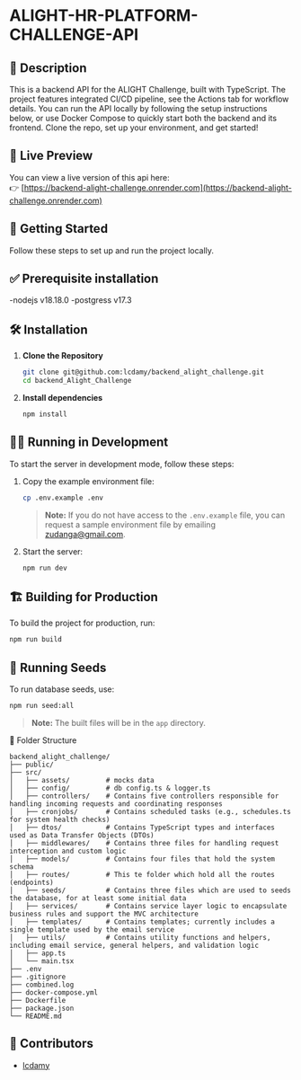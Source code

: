 # ALIGHT-HR-PLATFORM-CHALLENGE-API

## 🧾 Description

This is a backend API for the ALIGHT Challenge, built with TypeScript. The project features integrated CI/CD pipeline, see the Actions tab for workflow details. You can run the API locally by following the setup instructions below, or use Docker Compose to quickly start both the backend and its frontend. Clone the repo, set up your environment, and get started!


## 🔗 Live Preview

You can view a live version of this api here:  
👉 [https://backend-alight-challenge.onrender.com](https://backend-alight-challenge.onrender.com)


## 🚀 Getting Started

Follow these steps to set up and run the project locally.

## ✅ Prerequisite installation
 
 -nodejs v18.18.0
 -postgress v17.3

## 🛠 Installation

1. **Clone the Repository**

    ```bash
    git clone git@github.com:lcdamy/backend_alight_challenge.git
    cd backend_Alight_Challenge
    ```

2. **Install dependencies**

    ```bash
    npm install
    ```

## 🏃‍♂️ Running in Development

To start the server in development mode, follow these steps:

1. Copy the example environment file:

    ```bash
    cp .env.example .env
    ```
    > **Note:** If you do not have access to the `.env.example` file, you can request a sample environment file by emailing zudanga@gmail.com.

2. Start the server:

    ```bash
    npm run dev
    ```

## 🏗️ Building for Production

To build the project for production, run:
```bash
npm run build
```

## 🌱 Running Seeds

To run database seeds, use:
```bash
npm run seed:all
```

> **Note:** The built files will be in the `app` directory.


📁 Folder Structure

```
backend_alight_challenge/
├── public/
├── src/
│   ├── assets/         # mocks data
│   ├── config/         # db config.ts & logger.ts
│   ├── controllers/    # Contains five controllers responsible for handling incoming requests and coordinating responses
│   ├── cronjobs/       # Contains scheduled tasks (e.g., schedules.ts for system health checks)
│   ├── dtos/           # Contains TypeScript types and interfaces used as Data Transfer Objects (DTOs)
│   ├── middlewares/    # Contains three files for handling request interception and custom logic
│   ├── models/         # Contains four files that hold the system schema
│   ├── routes/         # This te folder which hold all the routes (endpoints)
│   ├── seeds/          # Contains three files which are used to seeds the database, for at least some initial data
│   ├── services/       # Contains service layer logic to encapsulate business rules and support the MVC architecture
│   ├── templates/      # Contains templates; currently includes a single template used by the email service
│   ├── utils/          # Contains utility functions and helpers, including email service, general helpers, and validation logic
│   ├── app.ts
│   └── main.tsx
├── .env
├── .gitignore
├── combined.log
├── docker-compose.yml
├── Dockerfile
├── package.json
└── README.md
```

## 👥 Contributors

- [lcdamy](https://www.linkedin.com/in/pierre-damien-murindangabo-cyuzuzo-709b53151/)




